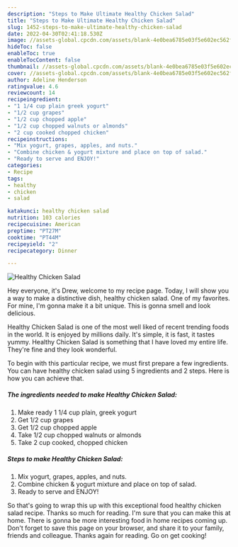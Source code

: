 ```yaml
---
description: "Steps to Make Ultimate Healthy Chicken Salad"
title: "Steps to Make Ultimate Healthy Chicken Salad"
slug: 1452-steps-to-make-ultimate-healthy-chicken-salad
date: 2022-04-30T02:41:18.530Z
image: //assets-global.cpcdn.com/assets/blank-4e0bea6785e03f5e602ec562f230caae08da540cada707380b4fe1bbebba43da.png
hideToc: false
enableToc: true
enableTocContent: false
thumbnail: //assets-global.cpcdn.com/assets/blank-4e0bea6785e03f5e602ec562f230caae08da540cada707380b4fe1bbebba43da.png
cover: //assets-global.cpcdn.com/assets/blank-4e0bea6785e03f5e602ec562f230caae08da540cada707380b4fe1bbebba43da.png
author: Adeline Henderson
ratingvalue: 4.6
reviewcount: 14
recipeingredient:
- "1 1/4 cup plain greek yogurt"
- "1/2 cup grapes"
- "1/2 cup chopped apple"
- "1/2 cup chopped walnuts or almonds"
- "2 cup cooked chopped chicken"
recipeinstructions:
- "Mix yogurt, grapes, apples, and nuts."
- "Combine chicken & yogurt mixture and place on top of salad."
- "Ready to serve and ENJOY!"
categories:
- Recipe
tags:
- healthy
- chicken
- salad

katakunci: healthy chicken salad 
nutrition: 103 calories
recipecuisine: American
preptime: "PT27M"
cooktime: "PT44M"
recipeyield: "2"
recipecategory: Dinner

---
```



![Healthy Chicken Salad](//assets-global.cpcdn.com/assets/blank-4e0bea6785e03f5e602ec562f230caae08da540cada707380b4fe1bbebba43da.png)

Hey everyone, it's Drew, welcome to my recipe page. Today, I will show you a way to make a distinctive dish, healthy chicken salad. One of my favorites. For mine, I'm gonna make it a bit unique. This is gonna smell and look delicious.



Healthy Chicken Salad is one of the most well liked of recent trending foods in the world. It is enjoyed by millions daily. It's simple, it is fast, it tastes yummy. Healthy Chicken Salad is something that I have loved my entire life. They're fine and they look wonderful.


To begin with this particular recipe, we must first prepare a few ingredients. You can have healthy chicken salad using 5 ingredients and 2 steps. Here is how you can achieve that.

<!--inarticleads1-->

##### The ingredients needed to make Healthy Chicken Salad:

1. Make ready 1 1/4 cup plain, greek yogurt
1. Get 1/2 cup grapes
1. Get 1/2 cup chopped apple
1. Take 1/2 cup chopped walnuts or almonds
1. Take 2 cup cooked, chopped chicken




<!--inarticleads2-->

##### Steps to make Healthy Chicken Salad:

1. Mix yogurt, grapes, apples, and nuts.
1. Combine chicken & yogurt mixture and place on top of salad.
1. Ready to serve and ENJOY!



So that's going to wrap this up with this exceptional food healthy chicken salad recipe. Thanks so much for reading. I'm sure that you can make this at home. There is gonna be more interesting food in home recipes coming up. Don't forget to save this page on your browser, and share it to your family, friends and colleague. Thanks again for reading. Go on get cooking!
